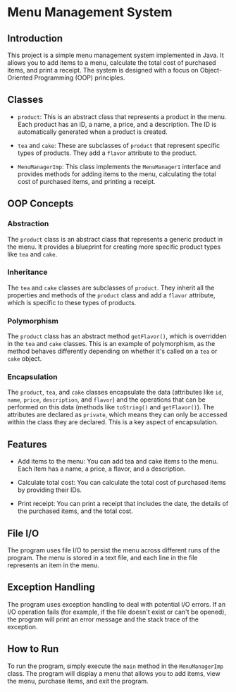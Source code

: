 # Menu Management System

## Introduction

This project is a simple menu management system implemented in Java. It allows you to add items to a menu, calculate the total cost of purchased items, and print a receipt. The system is designed with a focus on Object-Oriented Programming (OOP) principles.

## Classes

- `product`: This is an abstract class that represents a product in the menu. Each product has an ID, a name, a price, and a description. The ID is automatically generated when a product is created.

- `tea` and `cake`: These are subclasses of `product` that represent specific types of products. They add a `flavor` attribute to the product.

- `MenuManagerImp`: This class implements the `MenuManager1` interface and provides methods for adding items to the menu, calculating the total cost of purchased items, and printing a receipt.

## OOP Concepts

### Abstraction

The `product` class is an abstract class that represents a generic product in the menu. It provides a blueprint for creating more specific product types like `tea` and `cake`.

### Inheritance

The `tea` and `cake` classes are subclasses of `product`. They inherit all the properties and methods of the `product` class and add a `flavor` attribute, which is specific to these types of products.

### Polymorphism

The `product` class has an abstract method `getFlavor()`, which is overridden in the `tea` and `cake` classes. This is an example of polymorphism, as the method behaves differently depending on whether it's called on a `tea` or `cake` object.

### Encapsulation

The `product`, `tea`, and `cake` classes encapsulate the data (attributes like `id`, `name`, `price`, `description`, and `flavor`) and the operations that can be performed on this data (methods like `toString()` and `getFlavor()`). The attributes are declared as `private`, which means they can only be accessed within the class they are declared. This is a key aspect of encapsulation.


## Features

- Add items to the menu: You can add tea and cake items to the menu. Each item has a name, a price, a flavor, and a description.

- Calculate total cost: You can calculate the total cost of purchased items by providing their IDs.

- Print receipt: You can print a receipt that includes the date, the details of the purchased items, and the total cost.

## File I/O

The program uses file I/O to persist the menu across different runs of the program. The menu is stored in a text file, and each line in the file represents an item in the menu.

## Exception Handling

The program uses exception handling to deal with potential I/O errors. If an I/O operation fails (for example, if the file doesn't exist or can't be opened), the program will print an error message and the stack trace of the exception.

## How to Run

To run the program, simply execute the `main` method in the `MenuManagerImp` class. The program will display a menu that allows you to add items, view the menu, purchase items, and exit the program.



